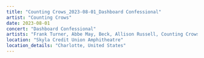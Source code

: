 ```yaml
---
title: "Counting Crows_2023-08-01_Dashboard Confessional"
artist: "Counting Crows"
date: 2023-08-01
concert: "Dashboard Confessional"
artists: "Frank Turner, Abbe May, Beck, Allison Russell, Counting Crows, Ben Catley, Dashboard Confessional, 19-Twenty, Glory Days"
location: "Skyla Credit Union Amphitheatre"
location_details: "Charlotte, United States"
---
```

